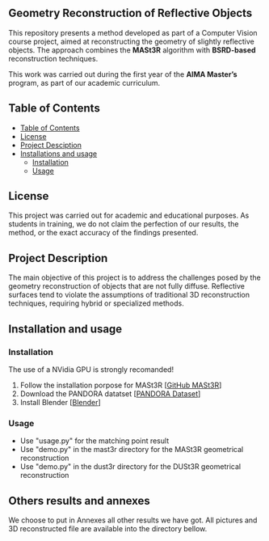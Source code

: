 ## Geometry Reconstruction of Reflective Objects

This repository presents a method developed as part of a Computer Vision course project, aimed at reconstructing the geometry of slightly reflective objects. The approach combines the **MASt3R** algorithm with **BSRD-based** reconstruction techniques.

This work was carried out during the first year of the **AIMA Master’s** program, as part of our academic curriculum.

## Table of Contents

- [Table of Contents](#table-of-contents)
- [License](#license)
- [Project Desciption](#project-description)
- [Installations and usage](#installation_and_usage)
  - [Installation](#installation)
  - [Usage](#usage)

## License
This project was carried out for academic and educational purposes. As students in training, we do not claim the perfection of our results, the method, or the exact accuracy of the findings presented.

## Project Description

The main objective of this project is to address the challenges posed by the geometry reconstruction of objects that are not fully diffuse. Reflective surfaces tend to violate the assumptions of traditional 3D reconstruction techniques, requiring hybrid or specialized methods.

## Installation and usage
### Installation
The use of a NVidia GPU is strongly recomanded!

1. Follow the installation porpose for MASt3R
   [[GitHub MASt3R](https://github.com/naver/mast3r.git)]
3. Download the PANDORA datatset
   [[PANDORA Dataset](https://akshatdave.github.io/pandora/)]
5. Install Blender
   [[Blender](https://www.blender.org/)]

### Usage
- Use "usage.py" for the matching point result
- Use "demo.py" in the mast3r directory for the MASt3R geometrical reconstruction
- Use "demo.py" in the dust3r directory for the DUSt3R geometrical reconstruction

## Others results and annexes
We choose to put in Annexes all other results we have got. All pictures and 3D reconstructed file are available into the directory bellow.


